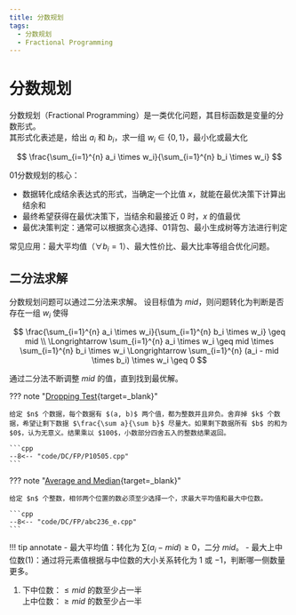 ```yaml
---
title: 分数规划
tags:
  - 分数规划
  - Fractional Programming
---
```


# 分数规划

分数规划（$\text{Fractional Programming}$）是一类优化问题，其目标函数是变量的分数形式。  
其形式化表述是，给出 $a_i$ 和 $b_i$，求一组 $w_i\in\{0,1\}$，最小化或最大化

$$
\frac{\sum_{i=1}^{n} a_i \times w_i}{\sum_{i=1}^{n} b_i \times w_i}
$$

$01$分数规划的核心：  

- 数据转化成结余表达式的形式，当确定一个比值 $x$，就能在最优决策下计算出结余和
- 最终希望获得在最优决策下，当结余和最接近 $0$ 时，$x$ 的值最优
- 最优决策判定：通常可以根据贪心选择、$01$背包、最小生成树等方法进行判定

常见应用：最大平均值（$\forall b_i = 1$）、最大性价比、最大比率等组合优化问题。  

## 二分法求解

分数规划问题可以通过二分法来求解。 设目标值为 $mid$，则问题转化为判断是否存在一组 $w_i$ 使得

$$
\frac{\sum_{i=1}^{n} a_i \times w_i}{\sum_{i=1}^{n} b_i \times w_i} \geq mid \\
\Longrightarrow
\sum_{i=1}^{n} a_i \times w_i \geq mid \times \sum_{i=1}^{n} b_i \times w_i
\Longrightarrow
\sum_{i=1}^{n} (a_i - mid \times b_i) \times w_i \geq 0
$$

通过二分法不断调整 $mid$ 的值，直到找到最优解。  

??? note "[Dropping Test](https://www.luogu.com.cn/problem/P10505){target=_blank}"

    给定 $n$ 个数据，每个数据有 $(a, b)$ 两个值，都为整数并且非负。舍弃掉 $k$ 个数据，希望让剩下数据 $\frac{\sum a}{\sum b}$ 尽量大。如果剩下数据所有 $b$ 的和为 $0$，认为无意义。结果乘以 $100$，小数部分四舍五入的整数结果返回。

    ```cpp
    --8<-- "code/DC/FP/P10505.cpp"
    ```

??? note "[Average and Median](https://atcoder.jp/contests/abc236/tasks/abc236_e){target=_blank}"

    给定 $n$ 个整数，相邻两个位置的数必须至少选择一个，求最大平均值和最大中位数。  

    ```cpp
    --8<-- "code/DC/FP/abc236_e.cpp"
    ```

!!! tip annotate
    - 最大平均值：转化为 $\sum (a_i - mid) \geq 0$，二分 $mid$。
    - 最大上中位数(1)：通过将元素值根据与中位数的大小关系转化为 $1$ 或 $-1$，判断哪一侧数量更多。

1. 下中位数：$\le mid$ 的数至少占一半  
   上中位数：$\ge mid$ 的数至少占一半  